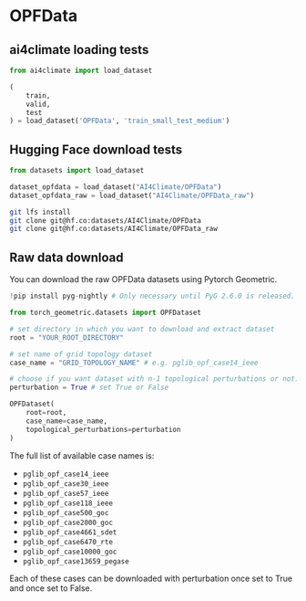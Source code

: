# OPFData



## ai4climate loading tests

```python
from ai4climate import load_dataset

(
    train,
    valid,
    test
) = load_dataset('OPFData', 'train_small_test_medium')
```



## Hugging Face download tests

```python
from datasets import load_dataset

dataset_opfdata = load_dataset("AI4Climate/OPFData")
dataset_opfdata_raw = load_dataset("AI4Climate/OPFData_raw")
```

```bash
git lfs install
git clone git@hf.co:datasets/AI4Climate/OPFData
git clone git@hf.co:datasets/AI4Climate/OPFData_raw
```

## Raw data download

You can download the raw OPFData datasets using Pytorch Geometric.

```python
!pip install pyg-nightly # Only necessary until PyG 2.6.0 is released.

from torch_geometric.datasets import OPFDataset

# set directory in which you want to download and extract dataset
root = "YOUR_ROOT_DIRECTORY"

# set name of grid topology dataset
case_name = "GRID_TOPOLOGY_NAME" # e.g. pglib_opf_case14_ieee

# choose if you want dataset with n-1 topological perturbations or not.
perturbation = True # set True or False

OPFDataset(
    root=root,
    case_name=case_name,
    topological_perturbations=perturbation
)
```

The full list of available case names is:
- `pglib_opf_case14_ieee`
- `pglib_opf_case30_ieee`
- `pglib_opf_case57_ieee`
- `pglib_opf_case118_ieee`
- `pglib_opf_case500_goc`
- `pglib_opf_case2000_goc`
- `pglib_opf_case4661_sdet`
- `pglib_opf_case6470_rte`
- `pglib_opf_case10000_goc`
- `pglib_opf_case13659_pegase`

Each of these cases can be downloaded with perturbation once set to True and 
once set to False.
